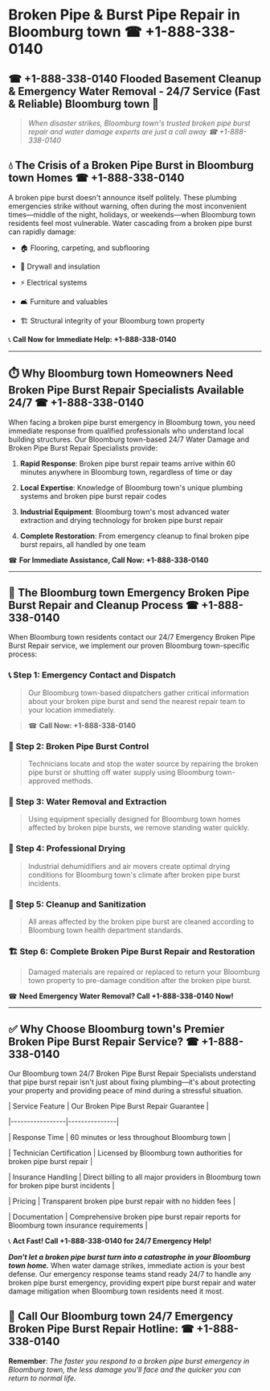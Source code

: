 # Broken Pipe & Burst Pipe Repair in Bloomburg town ☎ +1-888-338-0140  
## ☎ +1-888-338-0140 Flooded Basement Cleanup & Emergency Water Removal - 24/7 Service (Fast & Reliable) Bloomburg town 🚨  

> *When disaster strikes, Bloomburg town's trusted broken pipe burst repair and water damage experts are just a call away ☎ +1-888-338-0140*  

## 💧 The Crisis of a Broken Pipe Burst in Bloomburg town Homes ☎ +1-888-338-0140  

A broken pipe burst doesn't announce itself politely. These plumbing emergencies strike without warning, often during the most inconvenient times—middle of the night, holidays, or weekends—when Bloomburg town residents feel most vulnerable. Water cascading from a broken pipe burst can rapidly damage:  

* 🏠 Flooring, carpeting, and subflooring  
* 🧱 Drywall and insulation  
* ⚡ Electrical systems  
* 🛋️ Furniture and valuables  
* 🏗️ Structural integrity of your Bloomburg town property  

📞 **Call Now for Immediate Help: +1-888-338-0140**  

---  

## ⏱️ Why Bloomburg town Homeowners Need Broken Pipe Burst Repair Specialists Available 24/7 ☎ +1-888-338-0140  

When facing a broken pipe burst emergency in Bloomburg town, you need immediate response from qualified professionals who understand local building structures. Our Bloomburg town-based 24/7 Water Damage and Broken Pipe Burst Repair Specialists provide:  

1. **Rapid Response**: Broken pipe burst repair teams arrive within 60 minutes anywhere in Bloomburg town, regardless of time or day  
2. **Local Expertise**: Knowledge of Bloomburg town's unique plumbing systems and broken pipe burst repair codes  
3. **Industrial Equipment**: Bloomburg town's most advanced water extraction and drying technology for broken pipe burst repair  
4. **Complete Restoration**: From emergency cleanup to final broken pipe burst repairs, all handled by one team  

☎ **For Immediate Assistance, Call Now: +1-888-338-0140**  

---  

## 🔧 The Bloomburg town Emergency Broken Pipe Burst Repair and Cleanup Process ☎ +1-888-338-0140  

When Bloomburg town residents contact our 24/7 Emergency Broken Pipe Burst Repair service, we implement our proven Bloomburg town-specific process:  

### 📞 Step 1: Emergency Contact and Dispatch  
> Our Bloomburg town-based dispatchers gather critical information about your broken pipe burst and send the nearest repair team to your location immediately.  
> ☎ **Call Now: +1-888-338-0140**  

### 🚿 Step 2: Broken Pipe Burst Control  
> Technicians locate and stop the water source by repairing the broken pipe burst or shutting off water supply using Bloomburg town-approved methods.  

### 🌊 Step 3: Water Removal and Extraction  
> Using equipment specially designed for Bloomburg town homes affected by broken pipe bursts, we remove standing water quickly.  

### 💨 Step 4: Professional Drying  
> Industrial dehumidifiers and air movers create optimal drying conditions for Bloomburg town's climate after broken pipe burst incidents.  

### 🧼 Step 5: Cleanup and Sanitization  
> All areas affected by the broken pipe burst are cleaned according to Bloomburg town health department standards.  

### 🏗️ Step 6: Complete Broken Pipe Burst Repair and Restoration  
> Damaged materials are repaired or replaced to return your Bloomburg town property to pre-damage condition after the broken pipe burst.  

☎ **Need Emergency Water Removal? Call +1-888-338-0140 Now!**  

---  

## ✅ Why Choose Bloomburg town's Premier Broken Pipe Burst Repair Service? ☎ +1-888-338-0140  

Our Bloomburg town 24/7 Broken Pipe Burst Repair Specialists understand that pipe burst repair isn't just about fixing plumbing—it's about protecting your property and providing peace of mind during a stressful situation.  

| Service Feature | Our Broken Pipe Burst Repair Guarantee |  
|-----------------|---------------|  
| Response Time | 60 minutes or less throughout Bloomburg town |  
| Technician Certification | Licensed by Bloomburg town authorities for broken pipe burst repair |  
| Insurance Handling | Direct billing to all major providers in Bloomburg town for broken pipe burst incidents |  
| Pricing | Transparent broken pipe burst repair with no hidden fees |  
| Documentation | Comprehensive broken pipe burst repair reports for Bloomburg town insurance requirements |  

📞 **Act Fast! Call +1-888-338-0140 for 24/7 Emergency Help!**  

***Don't let a broken pipe burst turn into a catastrophe in your Bloomburg town home.*** When water damage strikes, immediate action is your best defense. Our emergency response teams stand ready 24/7 to handle any broken pipe burst emergency, providing expert pipe burst repair and water damage mitigation when Bloomburg town residents need it most.  

## 📱 Call Our Bloomburg town 24/7 Emergency Broken Pipe Burst Repair Hotline: ☎ +1-888-338-0140  

**Remember**: *The faster you respond to a broken pipe burst emergency in Bloomburg town, the less damage you'll face and the quicker you can return to normal life.*